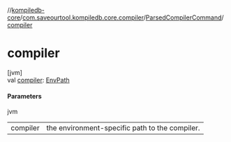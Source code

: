 //[kompiledb-core](../../../index.md)/[com.saveourtool.kompiledb.core.compiler](../index.md)/[ParsedCompilerCommand](index.md)/[compiler](compiler.md)

# compiler

[jvm]\
val [compiler](compiler.md): [EnvPath](../../com.saveourtool.kompiledb.core/-env-path/index.md)

#### Parameters

jvm

| | |
|---|---|
| compiler | the environment-specific path to the compiler. |
